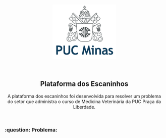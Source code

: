<h3 align="center">
<img style="" width="200px" src="img/pucminaslogo.png">
</h3><br>

<h2 align="center">Plataforma dos Escaninhos</h2>
<p align="center">A plataforma dos escaninhos foi desenvolvida para resolver um problema do setor que administra o curso de Medicina Veterinária da PUC Praça da Liberdade.</p>
<br>
<h3>:question: Problema:</h3>